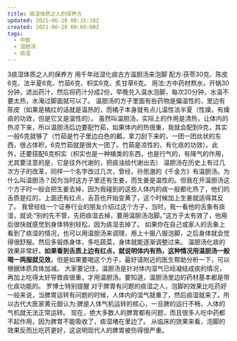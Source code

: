 ```yaml
---
title: 痰湿体质之人的保养方
updated: 2021-06-20 00:15:18Z
created: 2021-06-20 00:09:00Z
tags:
  - 中医
  - 温胆汤
  - 痰湿
---
```


3痰湿体质之人的保养方
用千年祛湿化痰古方温胆汤来泡脚
配方:茯苓30克、陈皮6克、法半夏6克、竹茹6克、枳实6克、炙甘草6克。
用法:方中药材熬水，开锅30分钟，滤出药汁，然后将药汁分成2份，早晚兑入温水泡脚，每次20分钟，水温不要太热，水淹过脚面就可以了。
温胆汤的方子里面有些药物是偏温性的，里边有陈皮（如果是橘红的话就是温热的，而橘子本身就有点儿温性法半夏（性燥，有燥痰的功效，但是它又是温性的）。
虽然叫温胆汤，实际上的作用是清热，让体内的热凉下来，所以温胆汤后边要配竹茹，如果体内的热很重，我就会配到9克，其实一般6克就够了（竹茹是竹子里边白色的瓤，拿刀刮下来的，一团一团丝状的东西，很占体积，6克竹茹就是很大一团了。竹茹是凉性的，有化痰的功效）。此外，还要搭配6克枳实（枳实也是一种橘类的东西，也是行气的，有降气的作用，尤其要注意的是，它是往外代谢的，把痰浊给代谢出去）
温胆汤在历史上有过几次方子的改革，同样一个名字改过几次，曾经，孙思邈的《千金方》有温胆汤。为什么叫温胆汤？因为当时这方子里还有生姜，而生姜是温性的。但我在开温胆汤这个方子时一般会把生姜去掉，因为我碰到的这些人体内的痰一般都化热了，他们的舌质是红的，上面还有红点，舌苔也开始变黄了，这个时候加上生姜就适得其反了。
我曾经给一个证券行业的朋友介绍过这个方子，当时，我一看他的舌象有痰湿，就说:“别的先不管，先把痰湿去掉，要用温胆汤泡脚。”这方子太有效了，他用后很快就感觉到身体特别轻松，因为痰湿去掉了。
如果你在自己或家人的舌象上看到了痰湿的情况，也可以用温胆汤来调理，用上十服八服泡脚，之后身体就会觉得很舒服。然后多锻炼身体，多吃蔬菜，身体就能逐渐调整过来。
温胆汤化痰的效果非常好。**如果看到舌质上边有红点，就说明体内有热，这种情况用温胆汤一般喝一两服就见效**。但是如果要喝这个方子，最好请附近的医生帮助分析一下，可以根据体质具体加减。
大家要记住，温胆汤是针对体内湿气已经凝结成痰的情况，再加上吃得太好导致痰很重，才用温胆汤。要知道，温胆汤里边的药材基本都是带化痰功能的。
罗博士特别提醒
对于脾胃有问题的痰湿之人，泡脚的效果比吃药好
一般来说，当脾胃运转有问题的时候，人体内的湿气就重了，然后痰湿就来了。所以古代大医家黄元御认为:脾是人体气机运转的核心，一旦脾的运行不畅，人体的气机就无法正常运转。
现在，绝大多数人的脾胃都有问题，而且很多人吃中药都不起作用，因为脾胃不能吸收了，痰湿堵在里边了。
从临床的效果来看，泡脚的效果反而比吃药更好，这说明现代人的脾胃被伤得很严重。

